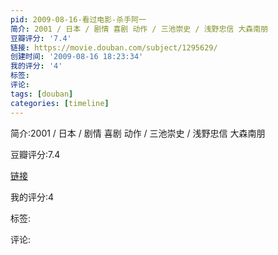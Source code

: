 ```yaml
---
pid: 2009-08-16-看过电影-杀手阿一
简介: 2001 / 日本 / 剧情 喜剧 动作 / 三池崇史 / 浅野忠信 大森南朋
豆瓣评分: '7.4'
链接: https://movie.douban.com/subject/1295629/
创建时间: '2009-08-16 18:23:34'
我的评分: '4'
标签:
评论:
tags: [douban]
categories: [timeline]
---
```

简介:2001 / 日本 / 剧情 喜剧 动作 / 三池崇史 / 浅野忠信 大森南朋

豆瓣评分:7.4

[链接](https://movie.douban.com/subject/1295629/)

我的评分:4

标签:

评论:


